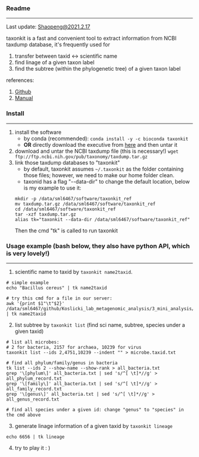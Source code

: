 ### Readme
---
Last update: Shaopeng@2021.2.17

taxonkit is a fast and convenient tool to extract information from NCBI taxdump database, it's frequently used for 
   1. transfer between taxid <-> scientific name
   2. find linage of a given taxon label
   3. find the subtree (within the phylogenetic tree) of a given taxon label
   
references:
   1. [Github](https://github.com/shenwei356/taxonkit)
   2. [Manual](https://bioinf.shenwei.me/taxonkit/download/)
   
   
### Install
---
   1. install the software
      - by conda (recommended): `conda install -y -c bioconda taxonkit`
      - **OR** directly download the executive from [here](https://github.com/shenwei356/taxonkit/releases) and then untar it
   2. download and untar the NCBI taxdump file (this is necessary!) `wget ftp://ftp.ncbi.nih.gov/pub/taxonomy/taxdump.tar.gz`
   3. link those taxdump databases to "taxonkit"
      - by default, taxonkit assumes `~/.taxonkit` as the folder containing those files; however, we need to make our home folder clean.
      - taxonid has a flag "--data-dir" to change the default location, below is my example to use it:
      ```
      mkdir -p /data/sml6467/software/taxonkit_ref
      mv taxdump.tar.gz /data/sml6467/software/taxonkit_ref
      cd /data/sml6467/software/taxonkit_ref
      tar -xzf taxdump.tar.gz
      alias tk="taxonkit --data-dir /data/sml6467/software/taxonkit_ref"
      ```
      Then the cmd "tk" is called to run taxonkit
    
    
### Usage example (bash below, they also have python API, which is very lovely!)
---
   1. scientific name to taxid by `taxonkit name2taxid`.
   ```
   # simple example
   echo "Bacillus cereus" | tk name2taxid
   
   # try this cmd for a file in our server:
   awk '{print $1"\t"$2}' /data/sml6467/github/Koslicki_lab_metagenomic_analysis/3_mini_analysis/20210130_CAMISIM_errorfree_simulation/input_species.txt | tk name2taxid
   ```
   2. list subtree by `taxonkit list` (find sci name, subtree, species under a given taxid)
   ```
   # list all microbes:
   # 2 for bacteria, 2157 for archaea, 10239 for virus
   taxonkit list --ids 2,4751,10239 --indent "" > microbe.taxid.txt
   
   # find all phylum/family/genus in bacteria
   tk list --ids 2 --show-name --show-rank > all_bacteria.txt
   grep '\[phylum\]' all_bacteria.txt | sed 's/^[ \t]*//g' > all_phylum_record.txt
   grep '\[family\]' all_bacteria.txt | sed 's/^[ \t]*//g' > all_family_record.txt
   grep '\[genus\]' all_bacteria.txt | sed 's/^[ \t]*//g' > all_genus_record.txt
   
   # find all species under a given id: change "genus" to "species" in the cmd above
   ```
   3. generate linage information of a given taxid by `taxonkit lineage`
   ```
   echo 6656 | tk lineage
   ```
   4. try to play it : )
   
